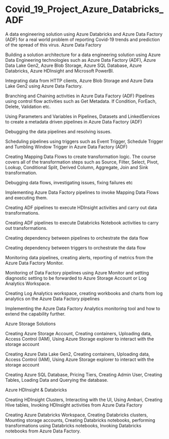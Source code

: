 # Covid_19_Project_Azure_Databricks_ADF
A data engineering solution using Azure Databricks and Azure Data Factory (ADF) for a real world problem of reporting Covid-19 trends and prediction of the spread of this virus.
Azure Data Factory

Building a solution architecture for a data engineering solution using Azure Data Engineering technologies such as Azure Data Factory (ADF), Azure Data Lake Gen2, Azure Blob Storage, Azure SQL Database, Azure Databricks, Azure HDInsight and Microsoft PowerBI.

Integrating data from HTTP clients, Azure Blob Storage and Azure Data Lake Gen2 using Azure Data Factory.

Branching and Chaining activities in Azure Data Factory (ADF) Pipelines using control flow activities such as Get Metadata. If Condition, ForEach, Delete, Validation etc.

Using Parameters and Variables in Pipelines, Datasets and LinkedServices to create a metadata driven pipelines in Azure Data Factory (ADF)

Debugging the data pipelines and resolving issues.

Scheduling pipelines using triggers such as Event Trigger, Schedule Trigger and Tumbling Window Trigger in Azure Data Factory (ADF)

Creating Mapping Data Flows to create transformation logic. The course covers all of the transformation steps such as Source, Filter, Select, Pivot, Lookup, Conditional Split, Derived Column, Aggregate, Join and Sink transformation.

Debugging data flows, investigating issues, fixing failures etc

Implementing Azure Data Factory pipelines to invoke Mapping Data Flows and executing them.

Creating ADF pipelines to execute HDInsight activities and carry out data transformations.

Creating ADF pipelines to execute Databricks Notebook activities to carry out transformations.

Creating dependency between pipelines to orchestrate the data flow

Creating dependency between triggers to orchestrate the data flow

Monitoring data pipelines, creating alerts, reporting of metrics from the Azure Data Factory Monitor.

Monitoring of Data Factory pipelines using Azure Monitor and setting diagnostic setting to be forwarded to Azure Storage Account or Log Analytics Workspace.

Creating Log Analytics workspace, creating workbooks and charts from log analytics on the Azure Data Factory pipelines

Implementing the Azure Data Factory Analytics monitoring tool and how to extend the capability further.

Azure Storage Solutions

Creating Azure Storage Account, Creating containers, Uploading data, Access Control (IAM), Using Azure Storage explorer to interact with the storage account

Creating Azure Data Lake Gen2, Creating containers, Uploading data, Access Control (IAM), Using Azure Storage explorer to interact with the storage account

Creating Azure SQL Database, Pricing Tiers, Creating Admin User, Creating Tables, Loading Data and Querying the database.

Azure HDInsight & Databricks

Creating HDInsight Clusters, Interacting with the UI, Using Ambari, Creating Hive tables, Invoking HDInsight activities from Azure Data Factory

Creating Azure Databricks Workspace, Creating Databricks clusters, Mounting storage accounts, Creating Databricks notebooks, performing transformations using Databricks notebooks, Invoking Databricks notebooks from Azure Data Factory.
